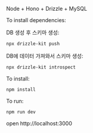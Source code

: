 Node + Hono + Drizzle + MySQL

To install dependencies:

DB 생성 후 스키마 생성:

```sh
npx drizzle-kit push
```

DB에 데이터 가져와서 스키마 생성:

```sh
npx drizzle-kit introspect
```

To install:

```sh
npm install
```

To run:

```sh
npm run dev
```

open http://localhost:3000
